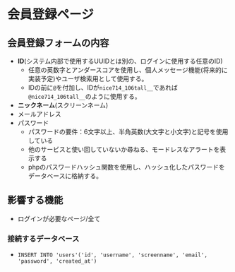 # 会員登録ページ

## 会員登録フォームの内容

- **ID**(システム内部で使用するUUIDとは別の、ログインに使用する任意のID)
  - 任意の英数字とアンダースコアを使用し、個人メッセージ機能(将来的に実装予定)やユーザ検索用として使用する。
  - IDの前に`@`を付加し、IDが`nice714_106tall__`であれば`@nice714_106tall__`のように使用する。
- **ニックネーム**(スクリーンネーム)
- メールアドレス
- パスワード
  - パスワードの要件：6文字以上、半角英数(大文字と小文字)と記号を使用している
  - 他のサービスと使い回していないか尋ねる、モードレスなアラートを表示する
  - phpのパスワードハッシュ関数を使用し、ハッシュ化したパスワードをデータベースに格納する。

## 影響する機能

- ログインが必要なページ/全て

### 接続するデータベース

- `INSERT INTO 'users'('id', 'username', 'screenname', 'email', 'password', 'created_at')`
